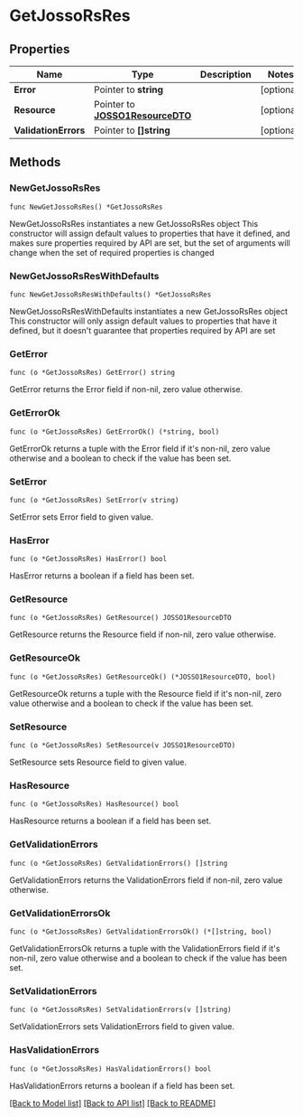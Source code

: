 # GetJossoRsRes

## Properties

Name | Type | Description | Notes
------------ | ------------- | ------------- | -------------
**Error** | Pointer to **string** |  | [optional] 
**Resource** | Pointer to [**JOSSO1ResourceDTO**](JOSSO1ResourceDTO.md) |  | [optional] 
**ValidationErrors** | Pointer to **[]string** |  | [optional] 

## Methods

### NewGetJossoRsRes

`func NewGetJossoRsRes() *GetJossoRsRes`

NewGetJossoRsRes instantiates a new GetJossoRsRes object
This constructor will assign default values to properties that have it defined,
and makes sure properties required by API are set, but the set of arguments
will change when the set of required properties is changed

### NewGetJossoRsResWithDefaults

`func NewGetJossoRsResWithDefaults() *GetJossoRsRes`

NewGetJossoRsResWithDefaults instantiates a new GetJossoRsRes object
This constructor will only assign default values to properties that have it defined,
but it doesn't guarantee that properties required by API are set

### GetError

`func (o *GetJossoRsRes) GetError() string`

GetError returns the Error field if non-nil, zero value otherwise.

### GetErrorOk

`func (o *GetJossoRsRes) GetErrorOk() (*string, bool)`

GetErrorOk returns a tuple with the Error field if it's non-nil, zero value otherwise
and a boolean to check if the value has been set.

### SetError

`func (o *GetJossoRsRes) SetError(v string)`

SetError sets Error field to given value.

### HasError

`func (o *GetJossoRsRes) HasError() bool`

HasError returns a boolean if a field has been set.

### GetResource

`func (o *GetJossoRsRes) GetResource() JOSSO1ResourceDTO`

GetResource returns the Resource field if non-nil, zero value otherwise.

### GetResourceOk

`func (o *GetJossoRsRes) GetResourceOk() (*JOSSO1ResourceDTO, bool)`

GetResourceOk returns a tuple with the Resource field if it's non-nil, zero value otherwise
and a boolean to check if the value has been set.

### SetResource

`func (o *GetJossoRsRes) SetResource(v JOSSO1ResourceDTO)`

SetResource sets Resource field to given value.

### HasResource

`func (o *GetJossoRsRes) HasResource() bool`

HasResource returns a boolean if a field has been set.

### GetValidationErrors

`func (o *GetJossoRsRes) GetValidationErrors() []string`

GetValidationErrors returns the ValidationErrors field if non-nil, zero value otherwise.

### GetValidationErrorsOk

`func (o *GetJossoRsRes) GetValidationErrorsOk() (*[]string, bool)`

GetValidationErrorsOk returns a tuple with the ValidationErrors field if it's non-nil, zero value otherwise
and a boolean to check if the value has been set.

### SetValidationErrors

`func (o *GetJossoRsRes) SetValidationErrors(v []string)`

SetValidationErrors sets ValidationErrors field to given value.

### HasValidationErrors

`func (o *GetJossoRsRes) HasValidationErrors() bool`

HasValidationErrors returns a boolean if a field has been set.


[[Back to Model list]](../README.md#documentation-for-models) [[Back to API list]](../README.md#documentation-for-api-endpoints) [[Back to README]](../README.md)


